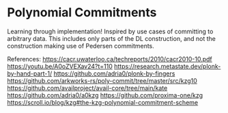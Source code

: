 # Polynomial Commitments

Learning through implementation! Inspired by use cases of committing to arbitrary data. This includes only parts of the DL construction, and not the construction making use of Pedersen commitments.


References:
https://cacr.uwaterloo.ca/techreports/2010/cacr2010-10.pdf
https://youtu.be/A0oZVEXav24?t=110
https://research.metastate.dev/plonk-by-hand-part-1/
https://github.com/adria0/plonk-by-fingers
https://github.com/arkworks-rs/poly-commit/tree/master/src/kzg10
https://github.com/availproject/avail-core/tree/main/kate
https://github.com/adria0/a0kzg
https://github.com/proxima-one/kzg
https://scroll.io/blog/kzg#the-kzg-polynomial-commitment-scheme